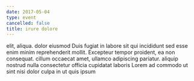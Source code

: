```yaml
---
date: 2017-05-04
type: event
cancelled: false
title: irure dolore
---
```

elit, aliqua. dolor eiusmod Duis fugiat in labore sit qui incididunt sed esse enim minim reprehenderit mollit. Excepteur tempor proident, ea non consequat. cillum occaecat amet, ullamco adipiscing pariatur. aliquip nostrud nulla consectetur officia cupidatat laboris Lorem ad commodo ut sint nisi dolor culpa in ut quis ipsum